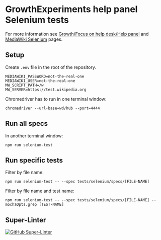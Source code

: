 # GrowthExperiments help panel Selenium tests

For more information see [Growth/Focus on help desk/Help panel](https://www.mediawiki.org/wiki/Growth/Focus_on_help_desk/Help_panel) and [MediaWiki Selenium](https://www.mediawiki.org/wiki/Selenium) pages.

## Setup

Create `.env` file in the root of the repository.

    MEDIAWIKI_PASSWORD=not-the-real-one
    MEDIAWIKI_USER=not-the-real-one
    MW_SCRIPT_PATH=/w
    MW_SERVER=https://test.wikipedia.org

Chromedriver has to run in one terminal window:

    chromedriver --url-base=wd/hub --port=4444

## Run all specs

In another terminal window:

    npm run selenium-test

## Run specific tests

Filter by file name:

    npm run selenium-test -- --spec tests/selenium/specs/[FILE-NAME]

Filter by file name and test name:

    npm run selenium-test -- --spec tests/selenium/specs/[FILE-NAME] --mochaOpts.grep [TEST-NAME]

## Super-Linter

[![GitHub Super-Linter](https://github.com/zeljkofilipin/GrowthExperiments/workflows/Lint%20Code%20Base/badge.svg)](https://github.com/marketplace/actions/super-linter)
